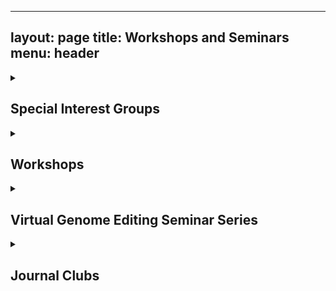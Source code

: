 
---
layout: page
title: Workshops and Seminars
menu: header
---


<details>
  <summary><h2>Special Interest Groups</h2></summary>

1. Single Cell RNA Sequencing Special Interest Group
</details>

<details>
  <summary> <H2>Workshops</H2></summary>
  
1. Seminar - 4th February, 2019
[Introduction to CBU and Informatics Approach to Genomics](/documents/CBU_Seminar1_introduction_slides.pdf)<br>

2. Seminar - 11th March, 2019
[Understanding Transcriptomics with RNA Seq and Microarrays](/documents/CBU_Seminar2_Transcriptomics.pdf)<br>

3. Seminar - 28th May, 2019
[Variant Identification and Interpretation from Next Generation Sequencing](/documents/Variant_Identification_and_Interpretation_from_Next_Generation_Sequencing.pdf)<br>

4. Seminar - 1rst October, 2019
[Applications of Optical Genome Mapping] <br>

5. Seminar - 28th November, 2019
[Single Cell RNA-Sequencing: A Primer](/documents/Single-Cell_RNAseq_11252019(1).pdf)<br>

6. Seminar - 16th December, 2019
[Going Long with Nanopore Sequencing: An Update on Clinical Applications]<br>
</details>

<details>
  <summary> 
    
## Virtual Genome Editing Seminar Series 
  </summary>

1. Seminar - 27th March, 2020
A mutation-independent CRISPR-Cas9-mediated gene targeting approach to treat a murine model of OTC deficiency  <br>
Lili Wang, University of Pennsylvania<br>

2. Seminar - 3rd March, 2020
Single-cell and Big Data Approaches for CRISPR Screening <br>
Wei Li, Childrens National Hospital<br>

3. Seminar - 17th April, 2020
How anti-CRISPR proteins inhibit CRISPR-Cas function<br>
Joe Bondy-Denomy, University of San Francisco<br>
Erik Sontheimer, University of Massachusetts Amherst<br>

4. Seminar - 6th May, 2020
CRISPResso2: Analysis of genome editing outcomes from deep sequencing data<br>
Luca Pinello, Massachusetts General Hospital<br>

5. Seminar - 5th June, 2020
Delivering RNA outside the liver by testing thousands of nanoparticles in vivo with DNA barcodes<br>
James Dahlman, Georgia Tech and Emory School of Medicine<br>

6. Seminar - 12th June 2020
Advancing genome editing through collaboration on consensus standards<br>
Samantha Maragh, NIST<br>
</details>

<details>
  <summary>
    
## Journal Clubs
  </summary>

1. [Genome Graphs](/documents/Genome_graphs_11-15-19.pdf)
2. [Pan Cancer analysis](/documents/Pan_can_analysis.pdf)
3. [Single Cell trajectory benchmark](/documents/single_cell_trajectory_benchmark.pdf)
</details>

